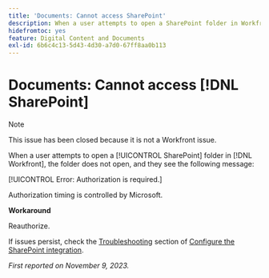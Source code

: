 ```yaml
---
title: 'Documents: Cannot access SharePoint'
description: When a user attempts to open a SharePoint folder in Workfront, the folder does not open, and they see a message.
hidefromtoc: yes
feature: Digital Content and Documents
exl-id: 6b6c4c13-5d43-4d30-a7d0-67ff8aa0b113
---
```

# Documents: Cannot access [!DNL SharePoint]

<!--WF and WFP, article live for workaround-->

>[!NOTE]
>
>This issue has been closed because it is not a Workfront issue.

When a user attempts to open a [!UICONTROL SharePoint] folder in [!DNL Workfront], the folder does not open, and they see the following message:

[!UICONTROL Error: Authorization is required.]

Authorization timing is controlled by Microsoft.

**Workaround**

Reauthorize.

If issues persist, check the [Troubleshooting](https://experienceleague.adobe.com/docs/workfront/using/administration-and-setup/configure-integrations/configure-sharepoint-integration.html#troubleshooting) section of [Configure the SharePoint integration](https://experienceleague.adobe.com/docs/workfront/using/administration-and-setup/configure-integrations/configure-sharepoint-integration.html).

_First reported on November 9, 2023._
